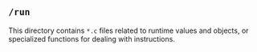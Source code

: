 ## `/run`

This directory contains `*.c` files related to runtime values and objects, or specialized functions for dealing with instructions.
